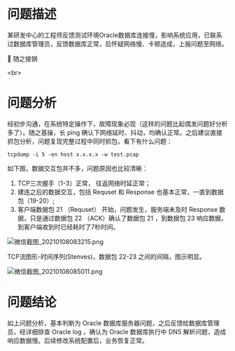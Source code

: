 # 问题描述

某研发中心的工程师反馈测试环境Oracle数据库连接慢，影响系统应用，已联系过数据库管理员，反馈数据库正常，后怀疑网络慢、卡顿造成，上报问题至网络。



😤  随之接锅

<br\>

# 问题分析

经初步沟通，在系统特定操作下，故障现象必现（这样的问题比起偶发问题好分析多了）。随之基操，长 ping 确认下网络延时、抖动，均确认正常。之后建议直接抓包分析，问题复现完整过程中同时抓包，看下有什么问题：

```
tcpdump -i 5 -en host x.x.x.x -w test.pcap
```



如下图，数据交互包并不多，问题原因也比较清晰：

1. TCP三次握手（1-3）正常， 往返网络时延正常；
2. 建连之后的数据交互，包括 Requset 和  Response 也基本正常，一直到数据包（19-20）; 
3. 客户端数据包 21 （Requset） 开始，问题发生，服务端未及时 Response 数据，只是通过数据包 22 （ACK）确认了数据包 21 ，到数据包 23 响应数据，到客户端收到时已经耗时了7秒时间。

![微信截图_20210108083215.png](https://cdn.nlark.com/yuque/0/2021/png/2777842/1610065941677-83e8b6f2-f51c-40be-b29e-8291fe1f8c3c.png?x-oss-process=image%2Fresize%2Cw_1500)



TCP流图形-时间序列(Stenves)，数据包 22-23 之间的间隔，图示明显。

![微信截图_20210108085011.png](https://cdn.nlark.com/yuque/0/2021/png/2777842/1610067160961-cc7c2227-7fb5-47c9-904a-49918c88f807.png)



# 问题结论

如上问题分析，基本判断为 Oracle 数据库服务器问题，之后反馈给数据库管理员，经详细排查 Oracle log ，确认为 Oracle 数据库执行中 DNS 解析问题，造成响应数据慢。后续修改系统配置后，业务恢复正常。
